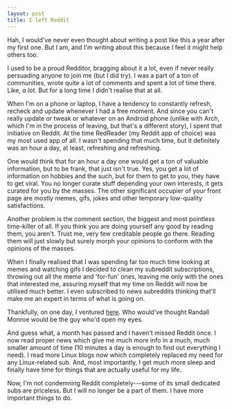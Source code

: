 ```yaml
---
layout: post
title: I left Reddit
---
```


Hah, I would've never even thought about writing a post like this a year 
after my first one. But I am, and I'm writing about this because I feel 
it might help others too.

I used to be a proud Redditor, bragging about it a lot, even if never 
really persuading anyone to join me (but I did try). I was a part of a 
ton of communities, wrote quite a lot of comments and spent a lot of 
time there. Like, _a lot_. But for a long time I didn't realise that at 
all.

When I'm on a phone or laptop, I have a tendency to constantly refresh, 
recheck and update whenever I had a free moment. And since you can't 
really update or tweak or whatever on an Android phone (unlike with 
Arch, which I'm in the process of leaving, but that's a different 
story), I spent that initiative on Reddit.  At the time RedReader (my 
Reddit app of choice) was my most used app of all. I wasn't spending 
that much time, but it definitely was an hour a day, at least, 
refreshing and refreshing.

One would think that for an hour a day one would get a ton of valuable
information, but to be frank, that just isn't true. Yes, you get a lot 
of information on hobbies and the such, but for them to get to you, they 
have to get viral. You no longer curate stuff depending your own 
interests, it gets curated for you by the masses. The other significant 
occupier of your front page are mostly memes, gifs, jokes and other 
temporary low-quality satisfactions.

Another problem is the comment section, the biggest and most pointless
time-killer of all. If you think you are doing yourself any good by 
reading them, you aren't. Trust me, very few creditable people go there. 
Reading them will just slowly but surely morph your opinions to conform 
with the opinions of the masses.

When I finally realised that I was spending far too much time looking at 
memes and watching gifs I decided to clean my subreddit subscriptions, 
throwing out all the meme and 'for-fun' ones, leaving me only with the 
ones that interested me, assuring myself that my time on Reddit will now 
be utilised much better. I even subscribed to news subreddits thinking 
that'll make me an expert in terms of what is going on.

Thankfully, on one day, I ventured [here][0]. Who would‘ve thought 
Randall Monroe would be the guy who'd open my eyes.

And guess what, a month has passed and I haven't missed Reddit once. I 
now read proper news which give me much more info in a much, much 
smaller amount of time (10 minutes a day is enough to find out 
everything I need). I read more Linux blogs now which completely 
replaced my need for any Linux-related sub. And, most importantly, I get 
much more sleep and finally have time for things that are actually 
useful for my life.

Now, I'm not condemning Reddit completely---some of its small dedicated 
subs are priceless. But I will no longer be a part of them. I have more 
important things to do.

[0]: https://www.reddit.com/r/xkcd/comments/5ufeza/great_randall/

[//]: # ( vim: set tw=72 fo=awntq spell spelllang=en:)
